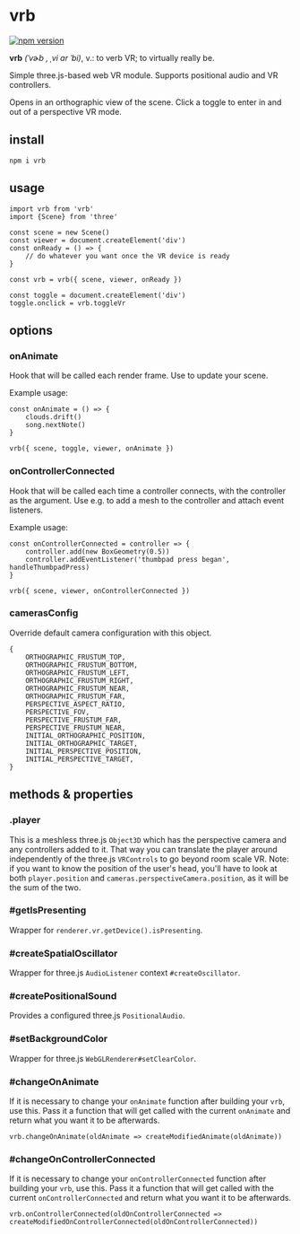 # vrb

[![npm version](https://badge.fury.io/js/vrb.svg)](https://badge.fury.io/js/vrb)

**vrb** *(ˈvɚb , ˌvi ɑr ˈbi)*, v.: to verb VR; to virtually really be.

Simple three.js-based web VR module. Supports positional audio and VR controllers.

Opens in an orthographic view of the scene. Click a toggle to enter in and out of a perspective VR mode.

## install

`npm i vrb`

## usage

```
import vrb from 'vrb'
import {Scene} from 'three'

const scene = new Scene()
const viewer = document.createElement('div')
const onReady = () => {
	// do whatever you want once the VR device is ready
}

const vrb = vrb({ scene, viewer, onReady })

const toggle = document.createElement('div')
toggle.onclick = vrb.toggleVr
```

## options

### onAnimate

Hook that will be called each render frame. Use to update your scene.

Example usage:

```
const onAnimate = () => {
    clouds.drift()
    song.nextNote()
}

vrb({ scene, toggle, viewer, onAnimate })
```

### onControllerConnected

Hook that will be called each time a controller connects, with the controller as the argument. Use e.g. to add a mesh to the controller and attach event listeners.

Example usage:

```
const onControllerConnected = controller => {
    controller.add(new BoxGeometry(0.5))
    controller.addEventListener('thumbpad press began', handleThumbpadPress)
}

vrb({ scene, viewer, onControllerConnected })
```

### camerasConfig

Override default camera configuration with this object.

```
{
    ORTHOGRAPHIC_FRUSTUM_TOP,
    ORTHOGRAPHIC_FRUSTUM_BOTTOM,
    ORTHOGRAPHIC_FRUSTUM_LEFT,
    ORTHOGRAPHIC_FRUSTUM_RIGHT,
    ORTHOGRAPHIC_FRUSTUM_NEAR,
    ORTHOGRAPHIC_FRUSTUM_FAR,
    PERSPECTIVE_ASPECT_RATIO,
    PERSPECTIVE_FOV,
    PERSPECTIVE_FRUSTUM_FAR,
    PERSPECTIVE_FRUSTUM_NEAR,
    INITIAL_ORTHOGRAPHIC_POSITION,
    INITIAL_ORTHOGRAPHIC_TARGET,
    INITIAL_PERSPECTIVE_POSITION,
    INITIAL_PERSPECTIVE_TARGET,
}
```

## methods & properties

### .player

This is a meshless three.js `Object3D` which has the perspective camera and any controllers added to it. That way you can translate the player around independently of the three.js `VRControls` to go beyond room scale VR.
Note: if you want to know the position of the user's head, you'll have to look at both `player.position` and `cameras.perspectiveCamera.position`, as it will be the sum of the two.

### #getIsPresenting

Wrapper for `renderer.vr.getDevice().isPresenting`.

### #createSpatialOscillator

Wrapper for three.js `AudioListener` context `#createOscillator`.

### #createPositionalSound

Provides a configured three.js `PositionalAudio`.

### #setBackgroundColor

Wrapper for three.js `WebGLRenderer#setClearColor`.

### #changeOnAnimate

If it is necessary to change your `onAnimate` function after building your `vrb`, use this. Pass it a function that will get called with the current `onAnimate` and return what you want it to be afterwards.

`vrb.changeOnAnimate(oldAnimate => createModifiedAnimate(oldAnimate))`

### #changeOnControllerConnected

If it is necessary to change your `onControllerConnected` function after building your `vrb`, use this. Pass it a function that will get called with the current `onControllerConnected` and return what you want it to be afterwards.

`vrb.onControllerConnected(oldOnControllerConnected => createModifiedOnControllerConnected(oldOnControllerConnected))`
